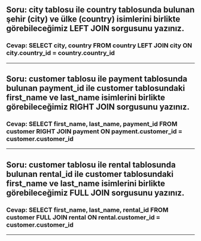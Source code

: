 ## Soru: city tablosu ile country tablosunda bulunan şehir (city) ve ülke (country) isimlerini birlikte görebileceğimiz LEFT JOIN sorgusunu yazınız.
### Cevap: SELECT city, country FROM country LEFT JOIN city ON city.country_id = country.country_id
<hr/>

## Soru: customer tablosu ile payment tablosunda bulunan payment_id ile customer tablosundaki first_name ve last_name isimlerini birlikte görebileceğimiz RIGHT JOIN sorgusunu yazınız.
### Cevap: SELECT first_name, last_name, payment_id FROM customer RIGHT JOIN payment ON payment.customer_id = customer.customer_id
<hr/>

## Soru: customer tablosu ile rental tablosunda bulunan rental_id ile customer tablosundaki first_name ve last_name isimlerini birlikte görebileceğimiz FULL JOIN sorgusunu yazınız.
### Cevap: SELECT first_name, last_name, rental_id FROM customer FULL JOIN rental ON rental.customer_id = customer.customer_id
<hr/>